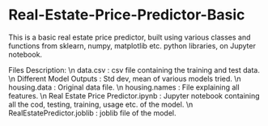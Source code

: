 # Real-Estate-Price-Predictor-Basic
This is a basic real estate price predictor, built using various classes and functions from sklearn, numpy, matplotlib etc. python libraries, on Jupyter notebook.

Files Description: \n
data.csv : csv file containing the training and test data. \n
Different Model Outputs : Std dev, mean of various models tried. \n
housing.data : Original data file. \n
housing.names : File explaining all features. \n
Real Estate Price Predictor.ipynb : Jupyter notebook containing all the cod, testing, training, usage etc. of the model. \n
RealEstatePredictor.joblib : joblib file of the model. 
